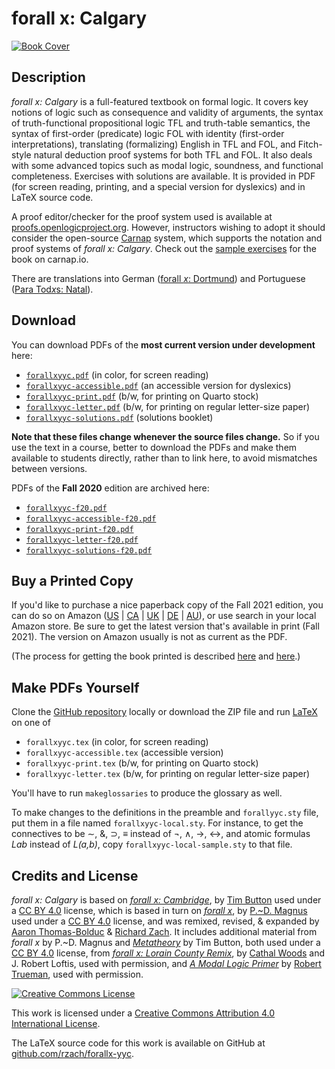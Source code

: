 # forall x: Calgary

[![Book Cover](https://forallx.openlogicproject.org/forallxyyc.png)](https://forallx.openlogicproject.org/forallxyyc.pdf)

## Description

_forall x: Calgary_ is a full-featured textbook on formal logic. It
covers key notions of logic such as consequence and validity of
arguments, the syntax of truth-functional propositional logic TFL and
truth-table semantics, the syntax of first-order (predicate) logic FOL
with identity (first-order interpretations), translating (formalizing)
English in TFL and FOL, and Fitch-style natural deduction proof
systems for both TFL and FOL. It also deals with some advanced topics
such as modal logic, soundness, and functional completeness. Exercises
with solutions are available. It is provided in PDF (for screen
reading, printing, and a special version for dyslexics) and in LaTeX
source code.

A proof editor/checker for the proof system used is available at
[proofs.openlogicproject.org](https://proofs.openlogicproject.org/).
However, instructors wishing to adopt it should consider the
open-source [Carnap](https://carnap.io/) system, which supports the
notation and proof systems of *forall x: Calgary*. Check out the
[sample
exercises](https://carnap.io/shared/rzach@ucalgary.ca/forall%20x:%20Calgary.md)
for the book on carnap.io.

There are translations into German ([forall _x_:
Dortmund](https://github.com/sbwimmer/forallx-do)) and Portuguese
([Para Tod*x*s:
Natal](https://github.com/Grupo-de-Estudos-em-Logica-da-UFRN/Para-Todxs-Natal)).

## Download

You can download PDFs of the **most current version under development** here:

  - [`forallxyyc.pdf`](https://forallx.openlogicproject.org/forallxyyc.pdf)
    (in color, for screen reading)
  - [`forallxyyc-accessible.pdf`](https://forallx.openlogicproject.org/forallxyyc-accessible.pdf)
    (an accessible version for dyslexics)
  - [`forallxyyc-print.pdf`](https://forallx.openlogicproject.org/forallxyyc-print.pdf)
    (b/w, for printing on Quarto stock)
  - [`forallxyyc-letter.pdf`](https://forallx.openlogicproject.org/forallxyyc-letter.pdf)
    (b/w, for printing on regular letter-size paper)
  - [`forallxyyc-solutions.pdf`](https://forallx.openlogicproject.org/forallxyyc-solutions.pdf)
    (solutions booklet)

**Note that these files change whenever the source files change.** So
if you use the text in a course, better to download the PDFs and make
them available to students directly, rather than to link here, to avoid
mismatches between versions.

PDFs of the **Fall 2020** edition are archived here:

  - [`forallxyyc-f20.pdf`](https://forallx.openlogicproject.org/forallxyyc-f20.pdf)
  - [`forallxyyc-accessible-f20.pdf`](https://forallx.openlogicproject.org/forallxyyc-accessible-f20.pdf)
  - [`forallxyyc-print-f20.pdf`](https://forallx.openlogicproject.org/forallxyyc-print-f20.pdf)
  - [`forallxyyc-letter-f20.pdf`](https://forallx.openlogicproject.org/forallxyyc-letter-f20.pdf)
  - [`forallxyyc-solutions-f20.pdf`](https://forallx.openlogicproject.org/forallxyyc-solutions-f20.pdf)

## Buy a Printed Copy

If you'd like to purchase a nice paperback copy of the Fall 2021 edition, you can do so on
Amazon ([US](https://www.amazon.com/dp/B097XGMP17) |
[CA](https://www.amazon.ca/dp/B097XGMP17) |
[UK](https://www.amazon.co.uk/dp/B097XGMP17) |
[DE](https://www.amazon.de/dp/B097XGMP17) | 
[AU](https://www.amazon.com.au/dp/B097XGMP17)), or use search in your
local Amazon store. Be sure to get the latest version that's available
in print (Fall 2021). The version on Amazon usually is not as current
as the PDF.

(The process for getting the book printed is described
[here](https://openlogicproject.org/2015/11/22/getting-your-book-to-print/)
and
[here](https://openlogicproject.org/2017/05/19/forall-x-yyc-is-now-on-amazon-and-how-it-got-there/).)

## Make PDFs Yourself

Clone the [GitHub repository](https://github.com/rzach/forallx-yyc) locally or download the ZIP file and run [LaTeX](https://www.latex-project.org/) on one of

  - `forallxyyc.tex` (in color, for screen reading)
  - `forallxyyc-accessible.tex` (accessible version)
  - `forallxyyc-print.tex` (b/w, for printing on Quarto stock)
  - `forallxyyc-letter.tex` (b/w, for printing on regular letter-size paper)

You'll have to run `makeglossaries` to produce the glossary as well.

To make changes to the definitions in the preamble and `forallyyc.sty`
file, put them in a file named `forallxyyc-local.sty`. For instance,
to get the connectives to be ∼, &, ⊃, ≡ instead of ¬, ∧, →, ↔, and
atomic formulas _Lab_ instead of _L(a,b)_, copy
`forallxyyc-local-sample.sty` to that file.

## Credits and License

_forall x: Calgary_ is based on [_forall x:
Cambridge_](https://www.homepages.ucl.ac.uk/~uctytbu/OERs.html), by
[Tim Button](https://www.homepages.ucl.ac.uk/~uctytbu/index.html) used
under a [CC BY 4.0](https://creativecommons.org/licenses/by/4.0/)
license, which is based in turn on [_forall
x_](https://www.fecundity.com/logic/), by
[P.~D. Magnus](https://www.fecundity.com/job/) used under a [CC BY
4.0](https://creativecommons.org/licenses/by/3.0/) license, and was
remixed, revised, & expanded by [Aaron
Thomas-Bolduc](https://phil.ucalgary.ca/profiles/aaron-thomas-bolduc)
& [Richard Zach](https://richardzach.org/).  It includes additional
material from _forall x_ by P.~D. Magnus and
[_Metatheory_](https://www.homepages.ucl.ac.uk/~uctytbu/OERs.html) by
Tim Button, both used under a [CC BY
4.0](https://creativecommons.org/licenses/by/4.0/) license, from
[_forall x: Lorain County
Remix_](https://github.com/rob-helpy-chalk/openintroduction), by
[Cathal Woods](https://sites.google.com/site/cathalwoods/) and J.
Robert Loftis, used with permission, and [_A Modal Logic
Primer_](http://www.rtrueman.com/uploads/7/0/3/2/70324387/modal_logic_primer.pdf)
by [Robert Trueman](http://www.rtrueman.com/), used with permission.

[![Creative Commons License](https://i.creativecommons.org/l/by/4.0/88x31.png)](https://creativecommons.org/licenses/by/4.0/)

This work is licensed under a [Creative Commons Attribution 4.0
International License](https://creativecommons.org/licenses/by/4.0/).

The LaTeX source code for this work is available on GitHub at
[github.com/rzach/forallx-yyc](https://github.com/rzach/forallx-yyc).

